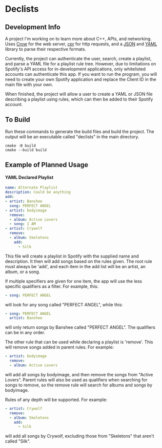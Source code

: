 # Declists

## Development Info
A project I'm working on to learn more about C++, APIs, and networking. Uses [Crow](https://github.com/CrowCpp/Crow) for the web server, [cpr](https://github.com/libcpr/cpr) for http requests, and a [JSON](https://github.com/nlohmann/json) and [YAML](https://github.com/jbeder/yaml-cpp) library to parse their respective formats.

Currently, the project can authenticate the user, search, create a playlist, and parse a YAML file for a playlist rule tree. However, due to limitations on Spotify's API access for in-development applications, only whitelisted accounts can authenticate this app. If you want to run the program, you will need to create your own Spotify application and replace the Client ID in the main file with your own.

When finished, the project will allow a user to create a YAML or JSON file describing a playlist using rules, which can then be added to their Spotify account.

## To Build
Run these commands to generate the build files and build the project. The output will be an executable called "declists" in the main directory.
```
cmake -B build
cmake --build build
```

## Example of Planned Usage
#### YAML Declared Playlist
```YAML
name: Alternate Playlist
description: Could be anything
add:
- artist: Banshee
  song: PERFECT ANGEL
- artist: bodyimage
  remove:
  - album: Active Lovers
  - song: I AM
- artist: Crywolf
  remove:
  - album: Skeletons
    add:
      - Silk
```
This file will create a playlist in Spotify with the supplied name and description. It then will add songs based on the rules given. The root rule must always be 'add', and each item in the add list will be an artist, an album, or a song.

If multiple specifiers are given for one item, the app will use the less specific qualifiers as a filter. For example, this:
```YAML
- song: PERFECT ANGEL
```
will look for any song called "PERFECT ANGEL", while this:
```YAML
- song: PERFECT ANGEL
  artist: Banshee
```
will only return songs by Banshee called "PERFECT ANGEL". The qualifiers can be in any order.

The other rule that can be used while declaring a playlist is 'remove'. This will remove songs added in parent rules. For example:
```YAML
- artist: bodyimage
  remove:
  - album: Active Lovers
```
will add all songs by bodyimage, and then remove the songs from "Active Lovers". Parent rules will also be used as qualifiers when searching for songs to remove, so the remove rule will search for albums and songs by bodyimage.

Rules of any depth will be supported. For example:
```YAML
- artist: Crywolf
  remove:
  - album: Skeletons
    add:
      - Silk
```
will add all songs by Crywolf, excluding those from "Skeletons" that aren't called "Silk".
